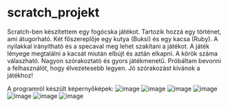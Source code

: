 # scratch_projekt

Scratch-ben készítettem egy fogócska játékot. Tartozik hozzá egy történet, ami átugorható. Két főszereplője egy kutya (Buksi) és egy kacsa (Ruby). A nyilakkal irányítható és a specaval meg lehet szakítani a játékot. A játék lényege megtalálni a kacsát miután elbújt és aztán elkapni. A körök száma válaszható. Nagyon szórakoztató és gyors játékmenetű. Próbáltam bevonni a felhasználót, hogy élvezetesebb legyen. Jó szórakozást kívánok a játékhoz!

A programról készült képernyőképek: 
![image](https://user-images.githubusercontent.com/99607766/154805900-6fe8013e-1f36-4e98-8030-5581d903d3d6.png)
![image](https://user-images.githubusercontent.com/99607766/154805992-f277a260-210e-4723-8200-dac73beecb1c.png)
![image](https://user-images.githubusercontent.com/99607766/154806017-4cc6f9e3-4e77-467c-a267-5f45dad3cf51.png)
![image](https://user-images.githubusercontent.com/99607766/154806025-d54611a1-9391-4d50-875b-7423611935a6.png)
![image](https://user-images.githubusercontent.com/99607766/154806056-d2c7a1cc-51f2-4dcc-9002-f5a8268d1485.png)
![image](https://user-images.githubusercontent.com/99607766/154806070-3f67ba70-8dff-403c-987b-fd38265f58c8.png)
![image](https://user-images.githubusercontent.com/99607766/154806077-90f626f9-4b15-4aae-a49c-2ef32688f906.png)
